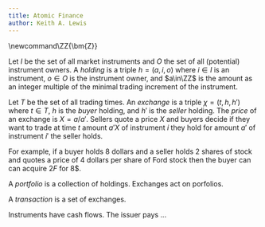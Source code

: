 ```yaml
---
title: Atomic Finance
author: Keith A. Lewis
---
```

\newcommand\ZZ{\bm{Z}}

Let $I$ be the set of all market instruments and $O$ the set of all (potential) instrument owners.
A _holding_ is a triple $h = (a, i, o)$ where $i\in I$ is an instrument,
$o\in O$ is the instrument owner, and $a\in\ZZ$ is the amount as an integer multiple
of the minimal trading increment of the instrument.

Let $T$ be the set of all trading times.
An _exchange_ is a triple $\chi = (t, h, h')$ where $t\in T$, $h$
is the _buyer_ holding, and $h'$ is the _seller_ holding. The _price_
of an exchange is $X = a/a'$.  Sellers quote a price $X$ and buyers
decide if they want to trade at time $t$ amount $a'X$ of instrument $i$
they hold for amount $a'$ of instrument $i'$ the seller holds.

For example, if a buyer holds 8 dollars and a seller holds 2 shares of stock and
quotes a price of 4 dollars per share of Ford stock then the buyer can 
can acquire $2F$ for $8\$$.

A _portfolio_ is a collection of holdings. Exchanges act on porfolios.

A _transaction_ is a set of exchanges.

Instruments have cash flows. The issuer pays ...
